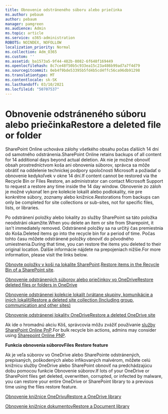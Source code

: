 ```yaml
---
title: Obnovenie odstráneného súboru alebo priečinka
ms.author: pebaum
author: pebaum
manager: pamgreen
ms.audience: Admin
ms.topic: article
ms.service: o365-administration
ROBOTS: NOINDEX, NOFOLLOW
localization_priority: Normal
ms.collection: Adm_O365
ms.custom: ''
ms.assetid: ba1573a5-9f44-482b-8082-6f648f169449
ms.openlocfilehash: 8c7ce48f50b5c933ea15c23a486b99ad7a7f4d79
ms.sourcegitcommit: 0eb4f9bde53395b5fd4b5cd4ffc56ca96db91298
ms.translationtype: MT
ms.contentlocale: sk-SK
ms.lasthandoff: 03/10/2021
ms.locfileid: "50707537"
---
```

# <a name="restore-a-deleted-file-or-folder"></a><span data-ttu-id="7d118-102">Obnovenie odstráneného súboru alebo priečinka</span><span class="sxs-lookup"><span data-stu-id="7d118-102">Restore a deleted file or folder</span></span>

<span data-ttu-id="7d118-103">SharePoint Online uchováva zálohy všetkého obsahu počas ďalších 14 dní od samotného odstránenia.</span><span class="sxs-lookup"><span data-stu-id="7d118-103">SharePoint Online retains backups of all content for 14 additional days beyond actual deletion.</span></span> <span data-ttu-id="7d118-104">Ak nie je možné obnoviť obsah prostredníctvom koša ani obnovenia súborov, správca sa môže obrátiť na oddelenie technickej podpory spoločnosti Microsoft a požiadať o obnovenie kedykoľvek v okne 14 dní.</span><span class="sxs-lookup"><span data-stu-id="7d118-104">If content cannot be restored via the Recycle Bin or Files Restore, an administrator can contact Microsoft Support to request a restore any time inside the 14 day window.</span></span> <span data-ttu-id="7d118-105">Obnovenie zo záloh je možné vykonať len pre kolekcie lokalít alebo podlokality, nie pre konkrétne súbory, zoznamy alebo knižnice.</span><span class="sxs-lookup"><span data-stu-id="7d118-105">Restorations from backups can only be completed for site collections or sub-sites, not for specific files, lists, or libraries.</span></span>

<span data-ttu-id="7d118-106">Po odstránení položky alebo lokality zo služby SharePoint sa táto položka neodstráni okamžite.</span><span class="sxs-lookup"><span data-stu-id="7d118-106">When you delete an item or site from Sharepoint, it isn't immediately removed.</span></span> <span data-ttu-id="7d118-107">Odstránené položky sa na určitý čas premiestnia do Koša.</span><span class="sxs-lookup"><span data-stu-id="7d118-107">Deleted items go into the recycle bin for a period of time.</span></span> <span data-ttu-id="7d118-108">Počas tohto času môžete odstránené položky obnoviť do pôvodného umiestnenia.</span><span class="sxs-lookup"><span data-stu-id="7d118-108">During that time, you can restore the items you deleted to their original location.</span></span> <span data-ttu-id="7d118-109">Ďalšie informácie nájdete na prepojeniach nižšie.</span><span class="sxs-lookup"><span data-stu-id="7d118-109">For more information, please visit the links below.</span></span>

<span data-ttu-id="7d118-110">[Obnovte položky v koši na lokalite SharePoint](https://support.microsoft.com/office/restore-items-in-the-recycle-bin-that-were-deleted-from-sharepoint-or-teams-6df466b6-55f2-4898-8d6e-c0dff851a0be).</span><span class="sxs-lookup"><span data-stu-id="7d118-110">[Restore items in the Recycle Bin of a SharePoint site](https://support.microsoft.com/office/restore-items-in-the-recycle-bin-that-were-deleted-from-sharepoint-or-teams-6df466b6-55f2-4898-8d6e-c0dff851a0be).</span></span>

[<span data-ttu-id="7d118-111">Obnovenie odstránených súborov alebo priečinkov vo OneDrive</span><span class="sxs-lookup"><span data-stu-id="7d118-111">Restore deleted files or folders in OneDrive</span></span>](https://support.office.com/article/Restore-deleted-files-or-folders-in-OneDrive-949ada80-0026-4db3-a953-c99083e6a84f)

[<span data-ttu-id="7d118-112">Obnovenie odstránenej kolekcie lokalít (vrátane skupiny, komunikácie a iných lokalít)</span><span class="sxs-lookup"><span data-stu-id="7d118-112">Restore a deleted site collection (Including group, communication and other sites)</span></span>](https://docs.microsoft.com/sharepoint/restore-deleted-site-collection)

[<span data-ttu-id="7d118-113">Obnovenie odstránenej lokality OneDrive</span><span class="sxs-lookup"><span data-stu-id="7d118-113">Restore a deleted OneDrive site</span></span>](https://docs.microsoft.com/onedrive/restore-deleted-onedrive)

<span data-ttu-id="7d118-114">Ak ide o hromadnú akciu Kôš, správcovia môžu zvážiť používanie [služby SharePoint Online PnP](https://docs.microsoft.com/powershell/sharepoint/sharepoint-pnp/sharepoint-pnp-cmdlets?view=sharepoint-ps).</span><span class="sxs-lookup"><span data-stu-id="7d118-114">For bulk recycle bin actions, admins may consider using [Sharepoint Online PNP](https://docs.microsoft.com/powershell/sharepoint/sharepoint-pnp/sharepoint-pnp-cmdlets?view=sharepoint-ps).</span></span>

<span data-ttu-id="7d118-115">**Funkcia obnovenia súborov**</span><span class="sxs-lookup"><span data-stu-id="7d118-115">**Files Restore feature**</span></span>

<span data-ttu-id="7d118-116">Ak je veľa súborov vo OneDrive alebo SharePointe odstránených, prepísaných, poškodených alebo infikovaných malvérom, môžete celú knižnicu služby OneDrive alebo SharePoint obnoviť na predchádzajúcu dobu pomocou funkcie Obnovenie súborov.</span><span class="sxs-lookup"><span data-stu-id="7d118-116">If lots of your OneDrive or SharePoint files get deleted, overwritten, corrupted, or infected by malware, you can restore your entire OneDrive or SharePoint library to a previous time using the files restore feature.</span></span>

[<span data-ttu-id="7d118-117">Obnovenie knižnice OneDrivu</span><span class="sxs-lookup"><span data-stu-id="7d118-117">Restore a OneDrive library</span></span>](https://support.office.com/article/restore-your-onedrive-fa231298-759d-41cf-bcd0-25ac53eb8a15)

[<span data-ttu-id="7d118-118">Obnovenie knižnice dokumentov</span><span class="sxs-lookup"><span data-stu-id="7d118-118">Restore a Document library</span></span>](https://support.office.com/article/restore-a-document-library-317791c3-8bd0-4dfd-8254-3ca90883d39a)

